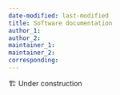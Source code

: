 ```yaml
---
date-modified: last-modified
title: Software documentation
author_1: 
author_2: 
maintainer_1:
maintainer_2:
corresponding:
---
```


🏗️ Under construction